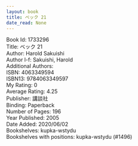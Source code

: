 ```yaml
---
layout: book
title: ベック 21
date_read: None
---
```


Book Id: 1733296<br />
Title: ベック 21<br />
Author: Harold Sakuishi<br />
Author l-f: Sakuishi, Harold<br />
Additional Authors: <br />
ISBN: 4063349594<br />
ISBN13: 9784063349597<br />
My Rating: 0<br />
Average Rating: 4.25<br />
Publisher: 講談社<br />
Binding: Paperback<br />
Number of Pages: 196<br />
Year Published: 2005<br />
Date Added: 2020/06/02<br />
Bookshelves: kupka-wstydu<br />
Bookshelves with positions: kupka-wstydu (#1496)<br />

